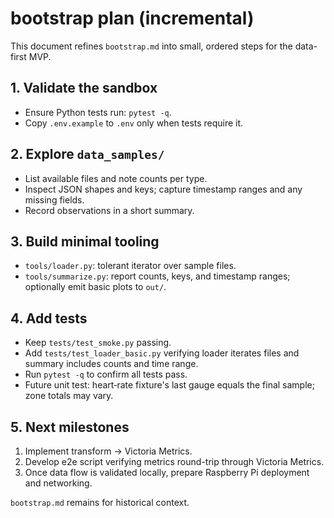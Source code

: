 # bootstrap plan (incremental)

This document refines `bootstrap.md` into small, ordered steps for the data-first MVP.

## 1. Validate the sandbox
- Ensure Python tests run: `pytest -q`.
- Copy `.env.example` to `.env` only when tests require it.

## 2. Explore `data_samples/`
- List available files and note counts per type.
- Inspect JSON shapes and keys; capture timestamp ranges and any missing fields.
- Record observations in a short summary.

## 3. Build minimal tooling
- `tools/loader.py`: tolerant iterator over sample files.
- `tools/summarize.py`: report counts, keys, and timestamp ranges; optionally emit basic plots to `out/`.

## 4. Add tests
- Keep `tests/test_smoke.py` passing.
- Add `tests/test_loader_basic.py` verifying loader iterates files and summary includes counts and time range.
- Run `pytest -q` to confirm all tests pass.
- Future unit test: heart‑rate fixture's last gauge equals the final sample; zone totals may vary.

## 5. Next milestones
1. Implement transform -> Victoria Metrics.
2. Develop e2e script verifying metrics round-trip through Victoria Metrics.
3. Once data flow is validated locally, prepare Raspberry Pi deployment and networking.

`bootstrap.md` remains for historical context.
